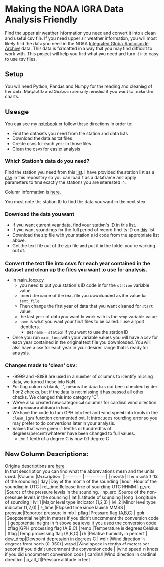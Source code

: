 #  Making the NOAA IGRA Data Analysis Friendly

Find the upper air weather information you need and convert it into a clean and useful csv file.  If you need upper air weather information, you will most likely find the data you need in the NOAA [Integrated Global Radiosonde Archive](https://www.ncdc.noaa.gov/data-access/weather-balloon/integrated-global-radiosonde-archive) data.  This data is formatted in a way that you may find difficult to work with.  This project will help you find what you need and turn it into easy to use csv files.  
  
## Setup

You will need Python, Pandas and Numpy for the reading and cleaning of the data.  Matplotlib and Seaborn are only needed if you want to make the charts.  


## Useage 

You can see my [notebook](??) or follow these directions in order to:
* Find the datasets you need from the station and data lists
* Download the data as txt files
* Create csvs for each year in those files.
* Clean the csvs for easier analysis  

### Which Station's data do you need?
Find the station you need from this [list](https://www1.ncdc.noaa.gov/pub/data/igra/igra2-station-list.txt).  I have provided the station list as a [csv](???) in this repository so you can load it as a dataframe and apply parameters to find exactly the stations you are interested in.    

Column information is [here](https://www1.ncdc.noaa.gov/pub/data/igra/igra2-list-format.txt).  

You must note the station ID to find the data you want in the next step.  

### Download the data you want
* If you want current year data, find your station's ID in [this](https://www1.ncdc.noaa.gov/pub/data/igra/data/data-y2d/) list.
* If you want soundings for the full period of record find its ID on [this](https://www1.ncdc.noaa.gov/pub/data/igra/data/data-por/) list.
* Download the zip file with your station's id code from the appropriate list above.
* Get the text file out of the zip file and put it in the folder you're working out of. 

### Convert the text file into csvs for each year contained in the dataset and clean up the files you want to use for analysis.
* In main_loop.py 
    * you need to put your station's ID code in for the `station` variable value.
    * Insert the name of the text file you downloaded as the value for `text_file`
    * Then change the first year of data that you want cleaned for `start` value.
    * the last year of data you want to work with is the `stop` variable value.
    * `name` is what you want your final files to be called.  I use airport identifers.
        * set `name` = `station` if you want to use the station ID
* Once you run `main_loop` with your variable values you will have a csv for each year contained in the original text file you downloaded.  You will also have a csv for each year in your desired range that is ready for analysis.

### Changes made to 'clean' csv:
* -9999 and -8888 are used in a number of columns to identify missing data, we turned these into NaN.
* For flag columns blank, ' ', means the data has not been checked by tier 1 or 2 checks, but if the data is not missing it has passed all other checks.  We changed this into category 'C'.
* We've also created new categorical columns for cardinal wind direction and pressure altitude in feet.  
* We have the code to turn GPH into feet and wind speed into knots in the `clean_igra` function commented out.  It introduces rounding error so you may prefer to do conversions later in your analysis.  
* Values that were given in tenths or hundredths of degrees/percent/whatever have been changed to full values.
    * ex: 1 tenth of a degree C is now 0.1 degree C


## New Column Descriptions:

Original descriptions are [here](https://www1.ncdc.noaa.gov/pub/data/igra/data/igra2-data-format.txt)  
In that description you can find what the abbreviations mean and the units used.
|Column    |Description|
|:---------|-----------|
| month   |The month 1-12 of the sounding
| day     |Day of the month of the sounding
| hour    |Hour of the sounding in UTC
| rel_time|Release time of sounding UTC HHMM
| p_src   |Source of the pressure levels in the sounding.
| np_src  |Source of the non-pressure levels in the sounding
| lat     |Latitude of sounding
| long    |Longitude of sounding
| lvl_1   |Major level type indicator (1,2,3)
| lvl_2   |Minor level type indicator (1,2,0)
| e_time  |Elapsed time since launch MMSS
| pressure|Reported pressure in mb 
| pflag   |Pressure flag (A,B,C)
| gph     |Geopotential height in meters if you didn't uncomment the conversion code
|    | geopotential height in ft above sea level if you used the conversion code
| zflag   |GPH processing flag (A,B,C)
| temp    |Temperature in degrees Celsius
| tflag   |Temp processing flag (A,B,C)
| rh      |Relative humidity in percent
| dew_drop|Dewpoint depression in degrees C
| wdir    |Wind direction in degrees from north (0-359)
| wspd    |Wind speed in tenths of meters per second if you didn't uncomment the conversion code
|    |wind speed in knots if you did uncomment conversion code
| cardinal|Wind direction in cardinal direction 
| p_alt_ft|Pressure altitude in feet
